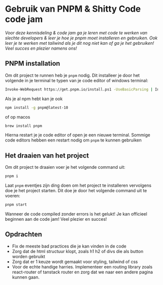 # Gebruik van PNPM & Shitty Code code jam

_Voor deze kennisdeling & code jam ga je leren met code te werken van slechte developers & leer je hoe je pnpm moet installeren en gebruiken. Ook leer je te werken met tailwind als je dit nog niet kan of ga je het gebruiken! Veel succes en plezier namens ons!_

## PNPM installation

Om dit project te runnen heb je `pnpm` nodig. Dit installeer je door het volgende in je terminal te typen van je code editor of windows terminal:

```bash
Invoke-WebRequest https://get.pnpm.io/install.ps1 -UseBasicParsing | Invoke-Expression
```

Als je al npm hebt kan je ook

```bash
npm install -g pnpm@latest-10
```

of op macos

```bash
brew install pnpm
```

Hierna restart je je code editor of open je een nieuwe terminal. Sommige code editors hebben een restart nodig om `pnpm` te kunnen gebruiken

## Het draaien van het project

Om dit project te draaien voer je het volgende command uit:

```bash
pnpm i
```

Laat `pnpm` eventjes zijn ding doen om het project te installeren
vervolgens doe je het project starten. Dit doe je door het volgende command uit te voeren:

```bash
pnpm start
```

Wanneer de code compiled zonder errors is het gelukt! Je kan officieel beginnen aan de code jam! Veel plezier en succes!

## Opdrachten

- Fix de meeste bad practices die je kan vinden in de code
- Zorg dat de html structuur klopt, zoals h1 h2 of divs die als button worden gebruikt
- Zorg dat er 1 keuze wordt gemaakt voor styling, tailwind of css
- Voor de echte handige harries. Implementeer een routing library zoals react-router of tanstack router en zorg dat we naar een andere pagina kunnen gaan.

